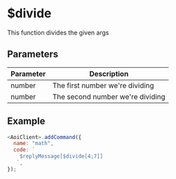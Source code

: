 # $divide

This function divides the given args

## Parameters

| Parameter | Description                      |
| --------- | -------------------------------- |
| number    | The first number we're dividing  |
| number    | The second number we're dividing |

## Example

```js
<AoiClient>.addCommand({
  name: "math",
  code: `
    $replyMessage[$divide[4;7]]
   `,
});
```
